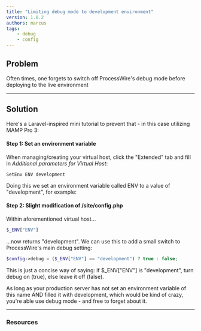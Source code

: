 ```yaml
---
title: "Limiting debug mode to development environment"
version: 1.0.2
authors: marcus
tags:
    - debug
    - config
---
```


## Problem

Often times, one forgets to switch off ProcessWire's debug mode before deploying to the live environment

---

## Solution

Here's a Laravel-inspired mini tutorial to prevent that - in this case utilizing MAMP Pro 3:

#### Step 1: Set an environment variable

When managing/creating your virtual host, click the "Extended" tab and fill in _Additional parameters for Virtual Host_:

```http
SetEnv ENV development
```

Doing this we set an environment variable called ENV to a value of "development", for example:

#### Step 2: Slight modification of /site/config.php

Within aforementioned virtual host...

```php
$_ENV["ENV"]
```

...now returns "development". We can use this to add a small switch to ProcessWire's main debug setting:

```php
$config->debug = ($_ENV["ENV"] == "development") ? true : false;
```

This is just a concise way of saying: if $\_ENV["ENV"] is "development", turn debug on (true), else leave it off (false).

As long as your production server has not set an environment variable of this name AND filled it with development, which would be kind of crazy, you're able use debug mode - and free to forget about it.

---

### Resources
